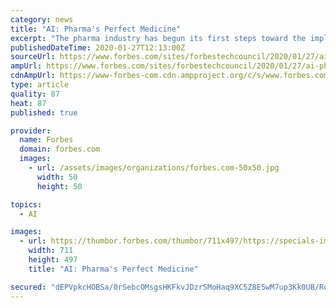 ```yaml
---
category: news
title: "AI: Pharma's Perfect Medicine"
excerpt: "The pharma industry has begun its first steps toward the implementation of large-scale AI solutions, and with an industry as large as pharma, the range of potential applications is immense."
publishedDateTime: 2020-01-27T12:13:00Z
sourceUrl: https://www.forbes.com/sites/forbestechcouncil/2020/01/27/ai-pharmas-perfect-medicine/
ampUrl: https://www.forbes.com/sites/forbestechcouncil/2020/01/27/ai-pharmas-perfect-medicine/amp/
cdnAmpUrl: https://www-forbes-com.cdn.ampproject.org/c/s/www.forbes.com/sites/forbestechcouncil/2020/01/27/ai-pharmas-perfect-medicine/amp/
type: article
quality: 87
heat: 87
published: true

provider:
  name: Forbes
  domain: forbes.com
  images:
    - url: /assets/images/organizations/forbes.com-50x50.jpg
      width: 50
      height: 50

topics:
  - AI

images:
  - url: https://thumbor.forbes.com/thumbor/711x497/https://specials-images.forbesimg.com/dam/imageserve/499085618/960x0.jpg?fit=scale
    width: 711
    height: 497
    title: "AI: Pharma's Perfect Medicine"

secured: "dEPVpkcHOBSa/0rSebcOMsgsHKFkvJDzrSMoHaq9XC5Z8E5wM7up3Kk0UB/Rql6SEG/4O5qbEwvDCNAjpw2S8DkDStL/QhLflMi9MHTqgilxslDBQBhII/rFFt0woegbXCYXHvDcPuuiCz7NJt/1JB0khNOnrIGHMhHZCWzZWPiRMMGhD9DAFmJOevEO52iGvhlUSPOA4wogep4gkSW7NBPYLBj0ORwgUea2Nym69vcRMAzzFXApHZx/y0dMaMJXJWbwFkoi+njmxElCkS5AUYYP/SzAsy5A9Esps3Nq1oudXsmzBYRYAmz/B2j6/+Re;ctJoIWnODDhFZlAjVngSbQ=="
---
```


